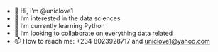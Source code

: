 - 👋 Hi, I’m @uniclove1
- 👀 I’m interested in the data sciences
- 🌱 I’m currently learning Python
- 💞️ I’m looking to collaborate on everything data related
- 📫 How to reach me: +234 8023928717 and uniclove1@yahoo.com

<!---
uniclove1/uniclove1 is a ✨ special ✨ repository because its `README.md` (this file) appears on your GitHub profile.
You can click the Preview link to take a look at your changes.
--->

